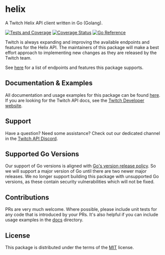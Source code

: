 # helix

A Twitch Helix API client written in Go (Golang).

[![Tests and Coverage](https://github.com/nicklaw5/helix/workflows/Tests%20and%20Coverage/badge.svg)](https://github.com/nicklaw5/helix/actions?query=workflow%3A%22Tests+and+Coverage%22)
[![Coverage Status](https://coveralls.io/repos/github/nicklaw5/helix/badge.svg)](https://coveralls.io/github/nicklaw5/helix)
[![Go Reference](https://pkg.go.dev/badge/github.com/nicklaw5/helix.svg)](https://pkg.go.dev/github.com/nicklaw5/helix/v2)

Twitch is always expanding and improving the available endpoints and features for the Helix API.
The maintainers of this package will make a best effort approach to implementing new changes
as they are released by the Twitch team.

See [here](SUPPORTED_ENDPOINTS.md) for a list of endpoints and features this package supports.

## Documentation & Examples

All documentation and usage examples for this package can be found [here](docs/README.md).
If you are looking for the Twitch API docs, see the [Twitch Developer website](https://dev.twitch.tv/docs/api).

## Support

Have a question? Need some assistance? Check out our dedicated channel in the
[Twitch API Discord](https://discord.gg/8HKVrmzczH).

## Supported Go Versions

Our support of Go versions is aligned with [Go's version release policy](https://golang.org/doc/devel/release#policy).
So we will support a major version of Go until there are two newer major releases.
We no longer support building this package with unsupported Go versions, as these contain security
vulnerabilities which will not be fixed.

## Contributions

PRs are very much welcome.
Where possible, please include unit tests for any code that is introduced by your PRs.
It's also helpful if you can include usage examples in the [docs](docs) directory.

## License

This package is distributed under the terms of the [MIT](License) license.
